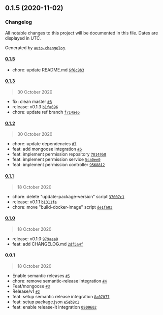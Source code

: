 ## 0.1.5 (2020-11-02)

### Changelog

All notable changes to this project will be documented in this file. Dates are displayed in UTC.

Generated by [`auto-changelog`](https://github.com/CookPete/auto-changelog).

#### [0.1.5](https://github.com/mmcomponents/backend-service-template/compare/0.1.3...0.1.5)

- chore: update README.md [`6f6c9b3`](https://github.com/mmcomponents/backend-service-template/commit/6f6c9b3a0ca344e5756c0feca1b9c54e5f320895)

#### [0.1.3](https://github.com/mmcomponents/backend-service-template/compare/0.1.2...0.1.3)

> 30 October 2020

- fix: clean master [`#8`](https://github.com/mmcomponents/backend-service-template/pull/8)
- release: v0.1.3 [`b1fa696`](https://github.com/mmcomponents/backend-service-template/commit/b1fa696818b2ea2df1a499e642ab30249a6f2e29)
- chore: update ref branch [`f714ae6`](https://github.com/mmcomponents/backend-service-template/commit/f714ae6265202c7947325cde60a0b0516fea00b8)

#### [0.1.2](https://github.com/mmcomponents/backend-service-template/compare/0.1.1...0.1.2)

> 30 October 2020

- chore: update dependencies [`#7`](https://github.com/mmcomponents/backend-service-template/pull/7)
- feat: add mongoose integration [`#6`](https://github.com/mmcomponents/backend-service-template/pull/6)
- feat: implement permission repository [`78149b8`](https://github.com/mmcomponents/backend-service-template/commit/78149b825fb0dec64e35fb18f140ef5256e474ff)
- feat: implement permission service [`5ca0ee0`](https://github.com/mmcomponents/backend-service-template/commit/5ca0ee0f07ce2dc856169a4509c3e5fd1df865a2)
- feat: implement permission controller [`9568812`](https://github.com/mmcomponents/backend-service-template/commit/9568812c44ce4355e300704133039cf122e63ed8)

#### [0.1.1](https://github.com/mmcomponents/backend-service-template/compare/0.1.0...0.1.1)

> 18 October 2020

- chore: delete "update-package-version" script [`37007c1`](https://github.com/mmcomponents/backend-service-template/commit/37007c1166688b83469cbc60aa490f3f2add6593)
- release: v0.1.1 [`b1311fe`](https://github.com/mmcomponents/backend-service-template/commit/b1311feecbd375a2fecb157dbe602ec192de44a6)
- chore: move "build-docker-image" script [`de1f603`](https://github.com/mmcomponents/backend-service-template/commit/de1f603fff06cc67c0c03f45115da36738ca0aa2)

#### [0.1.0](https://github.com/mmcomponents/backend-service-template/compare/0.0.1...0.1.0)

> 18 October 2020

- release: v0.1.0 [`979aea8`](https://github.com/mmcomponents/backend-service-template/commit/979aea8cad483d69c365b78d6622c3c2679f1a22)
- feat: add CHANGELOG.md [`2df5a4f`](https://github.com/mmcomponents/backend-service-template/commit/2df5a4fdf81c5f96a60cf25d5bccf4d899a08c37)

#### 0.0.1

> 18 October 2020

- Enable semantic releases [`#5`](https://github.com/mmcomponents/backend-service-template/pull/5)
- chore: remove semantic-release integration [`#4`](https://github.com/mmcomponents/backend-service-template/pull/4)
- Feat/mongoose [`#3`](https://github.com/mmcomponents/backend-service-template/pull/3)
- Release/v1 [`#2`](https://github.com/mmcomponents/backend-service-template/pull/2)
- feat: setup semantic release integration [`8a07077`](https://github.com/mmcomponents/backend-service-template/commit/8a070771285fd23d4a3607fca2e55b50d8447efd)
- feat: setup package.json [`e5eb9c1`](https://github.com/mmcomponents/backend-service-template/commit/e5eb9c1df76ad3b7500137a503a062a47271807b)
- feat: enable release-it integration [`0909602`](https://github.com/mmcomponents/backend-service-template/commit/09096020258fbc9978f6810c46ec001c0a09189e)
